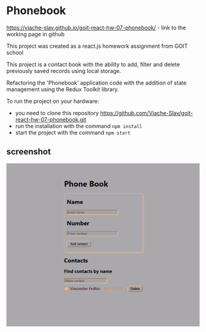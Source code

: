 # Phonebook

https://viache-slav.github.io/goit-react-hw-07-phonebook/ - link to the working page in github

This project was created as a react.js homework assignment from GOIT school

This project is a contact book with the ability to add, filter and delete previously saved records using local storage.

Refactoring the 'Phonebook' application code with the addition of state management using the Redux Toolkit library.

To run the project on your hardware: 
   - you need to clone this repository https://github.com/Viache-Slav/goit-react-hw-07-phonebook.git
   - run the installation with the command `npm install`
   - start the project with the command `npm start`

## screenshot
![screenshot](./src/components/Screenshot_2.png)